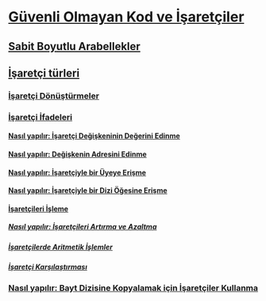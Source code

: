 # [Güvenli Olmayan Kod ve İşaretçiler](index.md)
## [Sabit Boyutlu Arabellekler](fixed-size-buffers.md)
## [İşaretçi türleri](pointer-types.md)
### [İşaretçi Dönüştürmeler](pointer-conversions.md)
### [İşaretçi İfadeleri](pointer-expressions.md)
#### [Nasıl yapılır: İşaretçi Değişkeninin Değerini Edinme](how-to-obtain-the-value-of-a-pointer-variable.md)
#### [Nasıl yapılır: Değişkenin Adresini Edinme](how-to-obtain-the-address-of-a-variable.md)
#### [Nasıl yapılır: İşaretçiyle bir Üyeye Erişme](how-to-access-a-member-with-a-pointer.md)
#### [Nasıl yapılır: İşaretçiyle bir Dizi Öğesine Erişme](how-to-access-an-array-element-with-a-pointer.md)
#### [İşaretçileri İşleme](manipulating-pointers.md)
##### [Nasıl yapılır: İşaretçileri Artırma ve Azaltma](how-to-increment-and-decrement-pointers.md)
##### [İşaretçilerde Aritmetik İşlemler](arithmetic-operations-on-pointers.md)
##### [İşaretçi Karşılaştırması](pointer-comparison.md)
### [Nasıl yapılır: Bayt Dizisine Kopyalamak için İşaretçiler Kullanma](how-to-use-pointers-to-copy-an-array-of-bytes.md)
